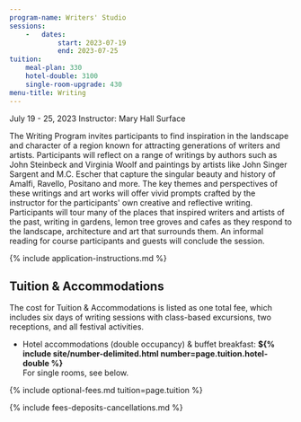 ```yaml
---
program-name: Writers' Studio
sessions:
    -   dates:
            start: 2023-07-19
            end: 2023-07-25
tuition:
    meal-plan: 330
    hotel-double: 3100
    single-room-upgrade: 430
menu-title: Writing
---
```


July 19 - 25, 2023​
Instructor: Mary Hall Surface

The Writing Program invites participants to find inspiration in the landscape and character of a region known for attracting generations of writers and artists.  Participants will reflect on a range of writings by authors such as John Steinbeck and Virginia Woolf and paintings by artists like John Singer Sargent and M.C. Escher that capture the singular beauty and history of Amalfi, Ravello, Positano and more.
The key themes and perspectives of these writings and art works will offer vivid prompts crafted by the instructor for the participants' own creative and reflective writing.  Participants will tour many of the places that inspired writers and artists of the past, writing in gardens, lemon tree groves and cafes as they respond to the landscape, architecture and art that surrounds them.  An informal reading for course participants and guests will conclude the session.

{% include application-instructions.md %}

## Tuition & Accommodations

The cost for Tuition & Accommodations is listed as one total fee, which includes six days of writing sessions with class-based excursions, two receptions, and all festival activities.

* Hotel accommodations (double occupancy) & buffet breakfast: **${% include site/number-delimited.html number=page.tuition.hotel-double %}**\
    For single rooms, see below.

{% include optional-fees.md tuition=page.tuition %}

{% include fees-deposits-cancellations.md %}